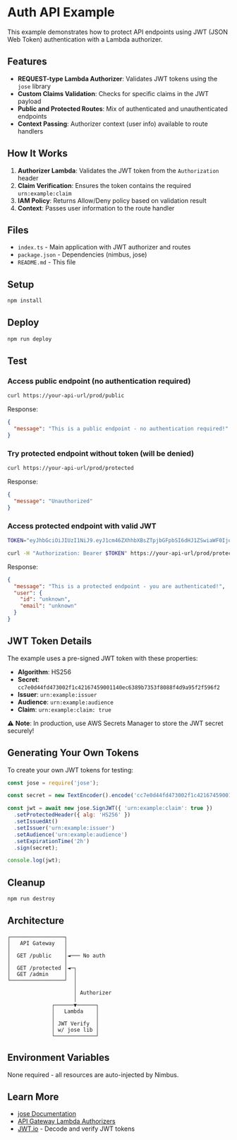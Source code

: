 # Auth API Example

This example demonstrates how to protect API endpoints using JWT (JSON Web Token) authentication with a Lambda authorizer.

## Features

- **REQUEST-type Lambda Authorizer**: Validates JWT tokens using the `jose` library
- **Custom Claims Validation**: Checks for specific claims in the JWT payload
- **Public and Protected Routes**: Mix of authenticated and unauthenticated endpoints
- **Context Passing**: Authorizer context (user info) available to route handlers

## How It Works

1. **Authorizer Lambda**: Validates the JWT token from the `Authorization` header
2. **Claim Verification**: Ensures the token contains the required `urn:example:claim`
3. **IAM Policy**: Returns Allow/Deny policy based on validation result
4. **Context**: Passes user information to the route handler

## Files

- `index.ts` - Main application with JWT authorizer and routes
- `package.json` - Dependencies (nimbus, jose)
- `README.md` - This file

## Setup

```bash
npm install
```

## Deploy

```bash
npm run deploy
```

## Test

### Access public endpoint (no authentication required)
```bash
curl https://your-api-url/prod/public
```

Response:
```json
{
  "message": "This is a public endpoint - no authentication required!"
}
```

### Try protected endpoint without token (will be denied)
```bash
curl https://your-api-url/prod/protected
```

Response:
```json
{
  "message": "Unauthorized"
}
```

### Access protected endpoint with valid JWT
```bash
TOKEN="eyJhbGciOiJIUzI1NiJ9.eyJ1cm46ZXhhbXBsZTpjbGFpbSI6dHJ1ZSwiaWF0IjoxNjY5MDU2MjMxLCJpc3MiOiJ1cm46ZXhhbXBsZTppc3N1ZXIiLCJhdWQiOiJ1cm46ZXhhbXBsZTphdWRpZW5jZSJ9.C4iSlLfAUMBq--wnC6VqD9gEOhwpRZpoRarE0m7KEnI"

curl -H "Authorization: Bearer $TOKEN" https://your-api-url/prod/protected
```

Response:
```json
{
  "message": "This is a protected endpoint - you are authenticated!",
  "user": {
    "id": "unknown",
    "email": "unknown"
  }
}
```

## JWT Token Details

The example uses a pre-signed JWT token with these properties:

- **Algorithm**: HS256
- **Secret**: `cc7e0d44fd473002f1c42167459001140ec6389b7353f8088f4d9a95f2f596f2`
- **Issuer**: `urn:example:issuer`
- **Audience**: `urn:example:audience`
- **Claim**: `urn:example:claim: true`

⚠️ **Note**: In production, use AWS Secrets Manager to store the JWT secret securely!

## Generating Your Own Tokens

To create your own JWT tokens for testing:

```javascript
const jose = require('jose');

const secret = new TextEncoder().encode('cc7e0d44fd473002f1c42167459001140ec6389b7353f8088f4d9a95f2f596f2');

const jwt = await new jose.SignJWT({ 'urn:example:claim': true })
  .setProtectedHeader({ alg: 'HS256' })
  .setIssuedAt()
  .setIssuer('urn:example:issuer')
  .setAudience('urn:example:audience')
  .setExpirationTime('2h')
  .sign(secret);

console.log(jwt);
```

## Cleanup

```bash
npm run destroy
```

## Architecture

```
┌─────────────────┐
│   API Gateway   │
│                 │
│  GET /public    │◄─── No auth
│                 │
│  GET /protected │◄─┐
│  GET /admin     │  │
└─────────────────┘  │
                     │
                     │ Authorizer
                     │
              ┌──────▼──────┐
              │   Lambda    │
              │             │
              │ JWT Verify  │
              │ w/ jose lib │
              └─────────────┘
```

## Environment Variables

None required - all resources are auto-injected by Nimbus.

## Learn More

- [jose Documentation](https://github.com/panva/jose)
- [API Gateway Lambda Authorizers](https://docs.aws.amazon.com/apigateway/latest/developerguide/apigateway-use-lambda-authorizer.html)
- [JWT.io](https://jwt.io/) - Decode and verify JWT tokens
